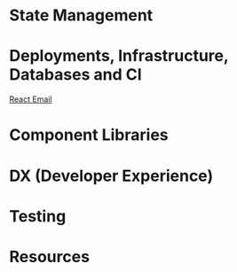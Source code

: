 # State Management

# Deployments, Infrastructure, Databases and CI

[React Email](https://react.email/)

# Component Libraries

# DX (Developer Experience)

# Testing

# Resources
